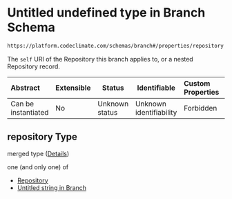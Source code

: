 # Untitled undefined type in Branch Schema

```txt
https://platform.codeclimate.com/schemas/branch#/properties/repository
```

The `self` URI of the Repository this branch applies to, or a nested Repository record.


| Abstract            | Extensible | Status         | Identifiable            | Custom Properties | Additional Properties | Access Restrictions | Defined In                                                                      |
| :------------------ | ---------- | -------------- | ----------------------- | :---------------- | --------------------- | ------------------- | ------------------------------------------------------------------------------- |
| Can be instantiated | No         | Unknown status | Unknown identifiability | Forbidden         | Allowed               | none                | [Branch.schema.json\*](../../schemas/Branch.schema.json "open original schema") |

## repository Type

merged type ([Details](branch-properties-repository.md))

one (and only one) of

-   [Repository](branch-properties-repository-oneof-repository.md "check type definition")
-   [Untitled string in Branch](branch-properties-repository-oneof-1.md "check type definition")
